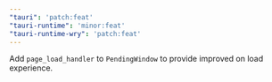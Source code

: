 ```yaml
---
"tauri": 'patch:feat'
"tauri-runtime": 'minor:feat'
"tauri-runtime-wry": 'patch:feat'
---
```


Add `page_load_handler` to `PendingWindow` to provide improved on load experience.
